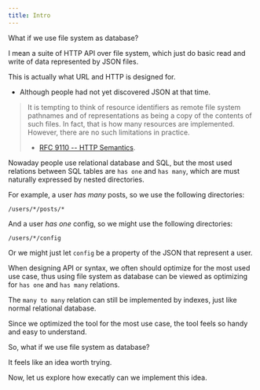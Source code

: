 ```yaml
---
title: Intro
---
```


What if we use file system as database?

I mean a suite of HTTP API over file system,
which just do basic read and write
of data represented by JSON files.

This is actually what URL and HTTP is designed for.

- Although people had not yet discovered JSON at that time.

> It is tempting to think of resource identifiers as remote file
> system pathnames and of representations as being a copy of the
> contents of such files. In fact, that is how many resources are
> implemented. However, there are no such limitations in practice.
>
> - [RFC 9110 -- HTTP Semantics](https://www.rfc-editor.org/rfc/rfc9110.html).

Nowaday people use relational database and SQL,
but the most used relations between SQL tables
are `has one` and `has many`,
which are must naturally expressed by nested directories.

For example, a user _has many_ posts,
so we use the following directories:

```
/users/*/posts/*
```

And a user _has one_ config,
so we might use the following directories:

```
/users/*/config
```

Or we might just let `config` be
a property of the JSON that represent a user.

When designing API or syntax,
we often should optimize for the most used use case,
thus using file system as database can be viewed as
optimizing for `has one` and `has many` relations.

The `many to many` relation can still be implemented by indexes,
just like normal relational database.

Since we optimized the tool for the most use case,
the tool feels so handy and easy to understand.

So, what if we use file system as database?

It feels like an idea worth trying.

Now, let us explore how execatly can we implement this idea.
